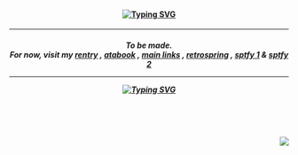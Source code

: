 <h4 align="center">
<a href="https://open.spotify.com/track/07oO1U722crtVcavi6frX6?si=103fe41bd4184b15"><img src="https://readme-typing-svg.demolab.com?font=Fredoka+One&size=16&duration=2300&pause=240&color=F7DD62&center=true&vCenter=true&multiline=true&width=500&height=70&lines=I%E2%A0%80+KNOW+YOU+HEARD%E2%A0%80+THE+RUMOURS+%E2%A0%80!%E2%A0%80(HEY)+;YOU+MUST+GET+OVER+TO+IT+RIGHT+AWAY+!+(OH!)" alt="Typing SVG" /> </img> </a>                                                    
</h4>
<hr></hr>
<h5 align="center">
 To be made. 
 <br>For now, visit my <a href="https://rentry.co/crushed/">rentry</a> , <a href="https://toji.atabook.org/">atabook</a> , <a href="https://rentry.co/menuscreen/">main links</a> , <a href="https://retrospring.net/@florentino">retrospring</a> , <a href="https://sptfy.com/cherrycrush">sptfy 1</a> & <a href="https://sptfy.com/accardi">sptfy 2</a>
<hr></hr>
  <a href="https://open.spotify.com/track/07oO1U722crtVcavi6frX6?si=103fe41bd4184b15"><img src="https://readme-typing-svg.demolab.com?font=Fredoka+One&size=18&duration=2300&pause=240&color=6295B6&center=true&vCenter=true&multiline=true&width=500&height=70&lines=IF+ANYONE+CAN+DO+IT+%2C+YOU+GOTTA+GET;THERE+SOON+%2C+IT'S+NOT+OKAY+%E2%A0%80+!+%E2%A0%80+(HEY!)" alt="Typing SVG" /> </img> </a>
</h5>
<br></br>
<h4 align="right">
  <img src="https://komarev.com/ghpvc/?username=kourush&color=2326CB&style=for-the-badge&label=WITCHES+COUNT&base=10000">
</h4>
